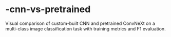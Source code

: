 # -cnn-vs-pretrained
Visual comparison of custom-built CNN and pretrained ConvNeXt on a multi-class image classification task with training metrics and F1 evaluation.
